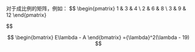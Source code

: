 对于成比例的矩阵，例如：
$$
\begin{pmatrix}
1 & 3 & 4 \\
2 & 6 & 8 \\
3 & 9 & 12
\end{pmatrix}


$$

$$
\begin{bmatrix} 
E\lambda - A
\end{bmatrix}
={\lambda}^2(\lambda - 19)
$$

